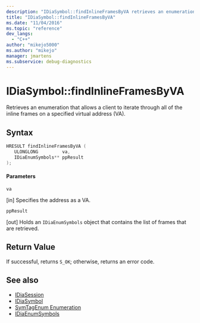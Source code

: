 ```yaml
---
description: "IDiaSymbol::findInlineFramesByVA retrieves an enumeration that allows a client to iterate through all of the inline frames on a specified virtual address (VA)."
title: "IDiaSymbol::findInlineFramesByVA"
ms.date: "11/04/2016"
ms.topic: "reference"
dev_langs:
  - "C++"
author: "mikejo5000"
ms.author: "mikejo"
manager: jmartens
ms.subservice: debug-diagnostics
---
```

# IDiaSymbol::findInlineFramesByVA

Retrieves an enumeration that allows a client to iterate through all of the inline frames on a specified virtual address (VA).

## Syntax

```C++
HRESULT findInlineFramesByVA ( 
   ULONGLONG         va,
   IDiaEnumSymbols** ppResult
);
```

#### Parameters
 `va`

[in] Specifies the address as a VA.

 `ppResult`

[out] Holds an `IDiaEnumSymbols` object that contains the list of frames that are retrieved.

## Return Value
 If successful, returns `S_OK`; otherwise, returns an error code.

## See also
- [IDiaSession](../../debugger/debug-interface-access/idiasession.md)
- [IDiaSymbol](../../debugger/debug-interface-access/idiasymbol.md)
- [SymTagEnum Enumeration](../../debugger/debug-interface-access/symtagenum.md)
- [IDiaEnumSymbols](../../debugger/debug-interface-access/idiaenumsymbols.md)
